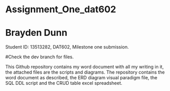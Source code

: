 # Assignment_One_dat602
# Brayden Dunn
Student ID: 13513282,
DAT602, Milestone one submission. 

#Check the dev branch for files.

This Github repository contains my word document with all my writing in it, the attached files are the scripts and diagrams.
The repository contains the word document as described, the ERD diagram visual paradigm file, the SQL DDL script and the CRUD table excel spreadsheet. 
